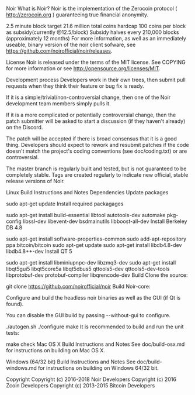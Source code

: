 Noir
What is Noir?
Noir is the implementation of the Zerocoin protocol ( http://zerocoin.org ) guaranteeing true financial anonymity.

2.5 minute block target
21.6 million total coins hardcap
100 coins per block as subsidy(currently @12.5/block)
Subsidy halves every 210,000 blocks (approximately 12 months)
For more information, as well as an immediately useable, binary version of the noir client sofware, see https://github.com/noirofficial/noir/releases.

License
Noir is released under the terms of the MIT license. See COPYING for more information or see http://opensource.org/licenses/MIT.

Development process
Developers work in their own trees, then submit pull requests when they think their feature or bug fix is ready.

If it is a simple/trivial/non-controversial change, then one of the Noir development team members simply pulls it.

If it is a more complicated or potentially controversial change, then the patch submitter will be asked to start a discussion (if they haven't already) on the Discord.

The patch will be accepted if there is broad consensus that it is a good thing. Developers should expect to rework and resubmit patches if the code doesn't match the project's coding conventions (see doc/coding.txt) or are controversial.

The master branch is regularly built and tested, but is not guaranteed to be completely stable. Tags are created regularly to indicate new official, stable release versions of Noir.

Linux Build Instructions and Notes
Dependencies
Update packages

sudo apt-get update
Install required packagages

sudo apt-get install build-essential libtool autotools-dev automake pkg-config libssl-dev libevent-dev bsdmainutils libboost-all-dev
Install Berkeley DB 4.8

sudo apt-get install software-properties-common
sudo add-apt-repository ppa:bitcoin/bitcoin
sudo apt-get update
sudo apt-get install libdb4.8-dev libdb4.8++-dev
Install QT 5

sudo apt-get install libminiupnpc-dev libzmq3-dev
sudo apt-get install libqt5gui5 libqt5core5a libqt5dbus5 qttools5-dev qttools5-dev-tools libprotobuf-dev protobuf-compiler libqrencode-dev
Build
Clone the source:

git clone https://github.com/noirofficial/noir
Build Noir-core:

Configure and build the headless noir binaries as well as the GUI (if Qt is found).

You can disable the GUI build by passing --without-gui to configure.

./autogen.sh
./configure
make
It is recommended to build and run the unit tests:

make check
Mac OS X Build Instructions and Notes
See doc/build-osx.md for instructions on building on Mac OS X.

Windows (64/32 bit) Build Instructions and Notes
See doc/build-windows.md for instructions on building on Windows 64/32 bit.

Copyright
Copyright (c) 2016-2018 Noir Developers Copyright (c) 2016 Zcoin Developers Copyright (c) 2013-2015 Bitcoin Developers
